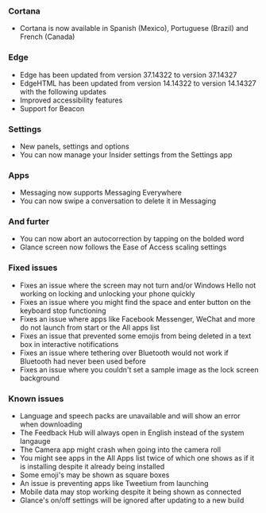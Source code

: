 ### Cortana
- Cortana is now available in Spanish (Mexico), Portuguese (Brazil) and French (Canada)

### Edge
- Edge has been updated from version 37.14322 to version 37.14327
- EdgeHTML has been updated from version 14.14322 to version 14.14327 with the following updates
 - Improved accessibility features
 - Support for Beacon

### Settings
- New panels, settings and options
 - You can now manage your Insider settings from the Settings app

### Apps
- Messaging now supports Messaging Everywhere
- You can now swipe a conversation to delete it in Messaging

### And furter
- You can now abort an autocorrection by tapping on the bolded word
- Glance screen now follows the Ease of Access scaling settings

### Fixed issues
- Fixes an issue where the screen may not turn and/or Windows Hello not working on locking and unlocking your phone quickly
- Fixes an issue where you might find the space and enter button on the keyboard stop functioning
- Fixes an issue where apps like Facebook Messenger, WeChat and more do not launch from start or the All apps list
- Fixes an issue that prevented some emojis from being deleted in a text box in interactive notifications
- Fixes an issue where tethering over Bluetooth would not work if Bluetooth had never been used before
- Fixes an issue where you couldn't set a sample image as the lock screen background

### Known issues
- Language and speech packs are unavailable and will show an error when downloading
- The Feedback Hub will always open in English instead of the system langauge
- The Camera app might crash when going into the camera roll
- You might see apps in the All Apps list twice of which one shows as if it is installing despite it already being installed
- Some emoji's may be shown as square boxes
- An issue is preventing apps like Tweetium from launching
- Mobile data may stop working despite it being shown as connected
- Glance's on/off settings will be ignored after updating to a new build

